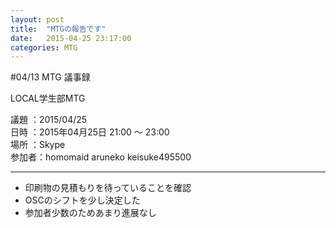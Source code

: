 ```yaml
---
layout: post
title:  "MTGの報告です"
date:   2015-04-25 23:17:00
categories: MTG
---
```


#04/13 MTG 議事録

LOCAL学生部MTG

議題  ：2015/04/25  
日時  ：2015年04月25日  21:00 ～ 23:00  
場所  ：Skype  
参加者：homomaid  aruneko keisuke495500  

---

- 印刷物の見積もりを待っていることを確認
- OSCのシフトを少し決定した
- 参加者少数のためあまり進展なし
